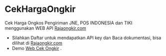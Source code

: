 # CekHargaOngkir
Cek Harga Ongkos Pengiriman JNE, POS INDONESIA dan TIKI menggunakan WEB API [Rajaongkir.com](rajaongkir.com)

- Silahkan Daftar untuk mendapatkan API key dan Baca dokumentasi, bisa dilihat di [Rajaongkir.com](rajaongkir.com)
- Demo [Web Cek Ongkir](http://rajaongkir.indoweb.xyz) .
